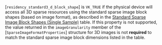 [`residency_standard3_d_block_shape`] is `VK_TRUE` if the physical
device will access all 3D sparse resources using the standard sparse
image block shapes (based on image format), as described in the
[Standard Sparse Image Block
Shapes (Single Sample)](https://www.khronos.org/registry/vulkan/specs/1.3-extensions/html/vkspec.html#sparsememory-sparseblockshapessingle) table.
If this property is not supported, the value returned in the
`imageGranularity` member of the [`SparseImageFormatProperties`]
structure for 3D images is not  **required**  to match the standard sparse
image block dimensions listed in the table.